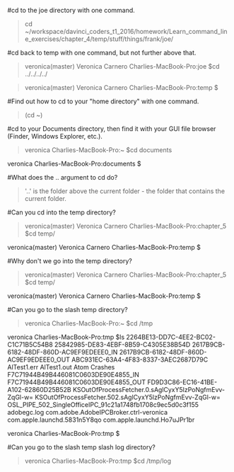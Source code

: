 #cd to the joe directory with one command.
>cd ~/workspace/davinci_coders_t1_2016/homework/Learn_command_line_exercises/chapter_4/temp/stuff/things/frank/joe/

#cd back to temp with one command, but not further above that.
 >veronica(master) Veronica Carnero
 Charlies-MacBook-Pro:joe $cd ../../../../
 
 >veronica(master) Veronica Carnero
 Charlies-MacBook-Pro:temp $
 
#Find out how to cd to your "home directory" with one command.
>(cd ~)

#cd to your Documents directory, then find it with your GUI file browser (Finder, Windows Explorer, etc.).
>veronica
 Charlies-MacBook-Pro:~ $cd documents
 
 veronica
 Charlies-MacBook-Pro:documents $

#What does the .. argument to cd do?
 >'..' is the folder above the current folder - the folder that contains the current folder.


#Can you cd into the temp directory?
>veronica(master) Veronica Carnero
 Charlies-MacBook-Pro:chapter_5 $cd temp/
 
 veronica(master) Veronica Carnero
 Charlies-MacBook-Pro:temp $
 
#Why don't we go into the temp directory?
>veronica(master) Veronica Carnero
 Charlies-MacBook-Pro:chapter_5 $cd temp/
 
 veronica(master) Veronica Carnero
 Charlies-MacBook-Pro:temp $
 
#Can you go to the slash temp directory?
>veronica
 Charlies-MacBook-Pro:~ $cd /tmp
 
 veronica
 Charlies-MacBook-Pro:tmp $ls
 2264BE13-DD7C-4EE2-BC02-C1C71B5C54B8
 25842985-DE83-4EBF-8B59-C4305E38B54D
 2617B9CB-6182-48DF-860D-AC9EF9EDEEE0_IN
 2617B9CB-6182-48DF-860D-AC9EF9EDEEE0_OUT
 ABC931EC-63A4-4F83-8337-3AEC2687D79C
 AlTest1.err
 AlTest1.out
 Atom Crashes
 F7C71944B49B446081C0603DE90E4855_IN
 F7C71944B49B446081C0603DE90E4855_OUT
 FD9D3C86-EC16-41BE-A102-62860D25B52B
 KSOutOfProcessFetcher.0.sAglCyxY5lzPoNgfmEvv-ZqGl-w=
 KSOutOfProcessFetcher.502.sAglCyxY5lzPoNgfmEvv-ZqGl-w=
 OSL_PIPE_502_SingleOfficeIPC_91c21a1748fb1708c9ec5d0c3f155
 adobegc.log
 com.adobe.AdobeIPCBroker.ctrl-veronica
 com.apple.launchd.5831n5Y8qo
 com.apple.launchd.Ho7uJPr1br
 
 veronica
 Charlies-MacBook-Pro:tmp $

#Can you go to the slash temp slash log directory?
>veronica
 Charlies-MacBook-Pro:tmp $cd /tmp/log
 

